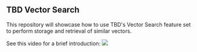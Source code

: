 ## TBD Vector Search

This repository will showcase how to use TBD's Vector Search feature set to perform storage and retrieval of similar vectors.

See this video for a brief introduction:
[<img src="/assets/preview.png">](https://www.youtube.com/watch?v=4QUGWnz-XaA)
